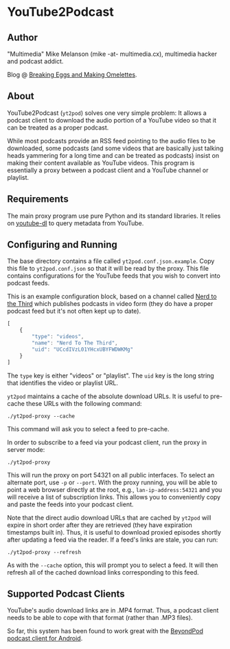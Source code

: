 # YouTube2Podcast

## Author

"Multimedia" Mike Melanson (mike -at- multimedia.cx), multimedia hacker and podcast addict.

Blog @ [Breaking Eggs and Making Omelettes](https://multimedia.cx/eggs/).

## About

YouTube2Podcast (`yt2pod`) solves one very simple problem: It allows a podcast client to download the audio portion of a YouTube video so that it can be treated as a proper podcast.

While most podcasts provide an RSS feed pointing to the audio files to be downloaded, some podcasts (and some videos that are basically just talking heads yammering for a long time and can be treated as podcasts) insist on making their content available as YouTube videos. This program is essentially a proxy between a podcast client and a YouTube channel or playlist.

## Requirements

The main proxy program use pure Python and its standard libraries. It relies on [youtube-dl](https://rg3.github.io/youtube-dl/) to query metadata from YouTube.

## Configuring and Running

The base directory contains a file called `yt2pod.conf.json.example`. Copy this file to `yt2pod.conf.json` so that it will be read by the proxy. This file contains configurations for the YouTube feeds that you wish to convert into podcast feeds.

This is an example configuration block, based on a channel called [Nerd to the Third](https://www.youtube.com/channel/UCcdIVzL01YHcxUBYFWDWKMg) which publishes podcasts in video form (they do have a proper podcast feed but it's not often kept up to date).

```javascript
[
    {
        "type": "videos",
        "name": "Nerd To The Third",
        "uid": "UCcdIVzL01YHcxUBYFWDWKMg"
    }
]
```

The `type` key is either "videos" or "playlist". The `uid` key is the long string that identifies the video or playlist URL.

`yt2pod` maintains a cache of the absolute download URLs. It is useful to pre-cache these URLs with the following command:

`./yt2pod-proxy --cache`

This command will ask you to select a feed to pre-cache.

In order to subscribe to a feed via your podcast client, run the proxy in server mode:

`./yt2pod-proxy`

This will run the proxy on port 54321 on all public interfaces. To select an alternate port, use `-p` or `--port`. With the proxy running, you will be able to point a web browser directly at the root, e.g., `lan-ip-address:54321` and you will receive a list of subscription links. This allows you to conveniently copy and paste the feeds into your podcast client.

Note that the direct audio download URLs that are cached by `yt2pod` will expire in short order after they are retrieved (they have expiration timestamps built in). Thus, it is useful to download proxied episodes shortly after updating a feed via the reader. If a feed's links are stale, you can run:

`./yt2pod-proxy --refresh`

As with the `--cache` option, this will prompt you to select a feed. It will then refresh all of the cached download links corresponding to this feed.

## Supported Podcast Clients

YouTube's audio download links are in .MP4 format. Thus, a podcast client needs to be able to cope with that format (rather than .MP3 files).

So far, this system has been found to work great with the [BeyondPod podcast client for Android](http://www.beyondpod.mobi/android/index.htm).
